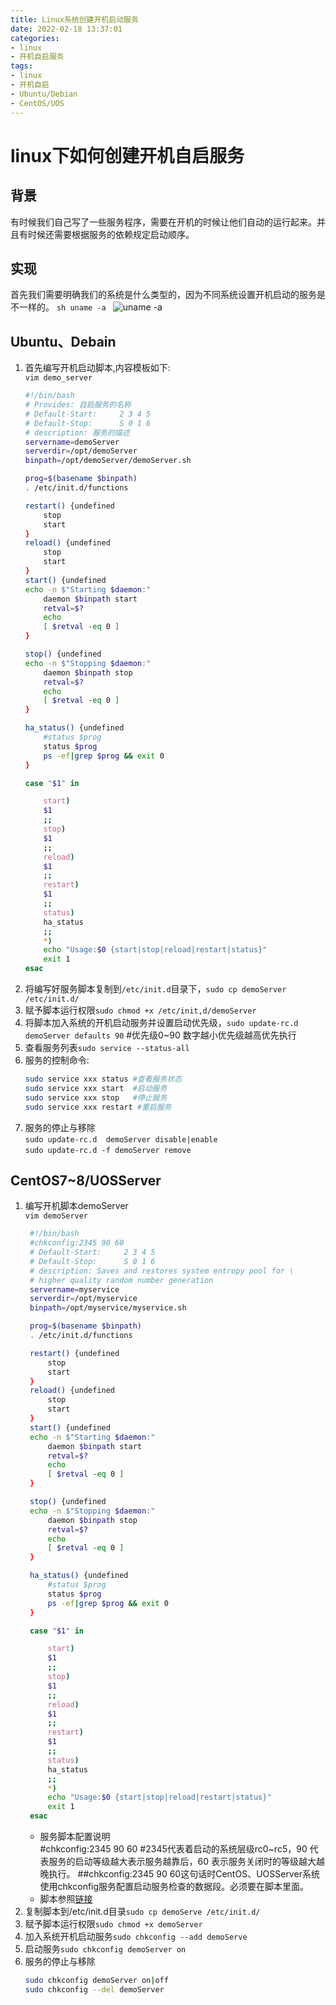 ```yaml
---
title: Linux系统创建开机启动服务
date: 2022-02-18 13:37:01
categories:
- linux
- 开机自启服务
tags:
- linux
- 开机自启
- Ubuntu/Debian
- CentOS/UOS
---
```

# linux下如何创建开机自启服务
## 背景
有时候我们自己写了一些服务程序，需要在开机的时候让他们自动的运行起来。并且有时候还需要根据服务的依赖规定启动顺序。

## 实现
首先我们需要明确我们的系统是什么类型的，因为不同系统设置开机启动的服务是不一样的。
    ```sh
    uname -a
    ```
    ![uname -a](https://gitee.com/feizudefanfan/feizhufanfan_image/raw/master/blog/20220218161322.png)

## Ubuntu、Debain
1. 首先编写开机启动脚本,内容模板如下:  
    `vim demo_server`
    ```sh
    #!/bin/bash
    # Provides: 自启服务的名称
    # Default-Start:     2 3 4 5      
    # Default-Stop:      S 0 1 6
    # description: 服务的描述
    servername=demoServer
    serverdir=/opt/demoServer
    binpath=/opt/demoServer/demoServer.sh

    prog=$(basename $binpath)
    . /etc/init.d/functions

    restart() {undefined
        stop
        start
    }
    reload() {undefined
        stop
        start
    }
    start() {undefined
    echo -n $"Starting $daemon:"
        daemon $binpath start
        retval=$?
        echo
        [ $retval -eq 0 ]
    }

    stop() {undefined
    echo -n $"Stopping $daemon:"
        daemon $binpath stop
        retval=$?
        echo
        [ $retval -eq 0 ]
    }

    ha_status() {undefined
        #status $prog
        status $prog
        ps -ef|grep $prog && exit 0
    }

    case "$1" in

        start)
        $1
        ;;
        stop)
        $1
        ;;
        reload)
        $1
        ;;
        restart)
        $1
        ;;
        status)
        ha_status
        ;;
        *)
        echo "Usage:$0 {start|stop|reload|restart|status}"
        exit 1
    esac
    ```
2. 将编写好服务脚本复制到`/etc/init.d`目录下，`sudo cp demoServer /etc/init.d/`
3. 赋予脚本运行权限`sudo chmod +x /etc/init,d/demoServer`
4. 将脚本加入系统的开机启动服务并设置启动优先级，`sudo update-rc.d demoServer defaults 90`   #优先级0~90 数字越小优先级越高优先执行
5. 查看服务列表`sudo service --status-all`
6. 服务的控制命令:
   ```sh
   sudo service xxx status #查看服务状态
   sudo service xxx start  #启动服务
   sudo service xxx stop   #停止服务
   sudo service xxx restart #重启服务
   ```
7. 服务的停止与移除  
   `sudo update-rc.d  demoServer disable|enable`  
   `sudo update-rc.d -f demoServer remove`
## CentOS7~8/UOSServer
1. 编写开机脚本demoServer  
   `vim demoServer`
   ```sh
    #!/bin/bash
    #chkconfig:2345 90 60
    # Default-Start:     2 3 4 5
    # Default-Stop:      S 0 1 6
    # description: Saves and restores system entropy pool for \ 
    # higher quality random number generation
    servername=myservice
    serverdir=/opt/myservice
    binpath=/opt/myservice/myservice.sh

    prog=$(basename $binpath)
    . /etc/init.d/functions

    restart() {undefined
        stop
        start
    }
    reload() {undefined
        stop
        start
    }
    start() {undefined
    echo -n $"Starting $daemon:"
        daemon $binpath start
        retval=$?
        echo
        [ $retval -eq 0 ]
    }

    stop() {undefined
    echo -n $"Stopping $daemon:"
        daemon $binpath stop
        retval=$?
        echo
        [ $retval -eq 0 ]
    }

    ha_status() {undefined
        #status $prog
        status $prog
        ps -ef|grep $prog && exit 0
    }

    case "$1" in

        start)
        $1
        ;;
        stop)
        $1
        ;;
        reload)
        $1
        ;;
        restart)
        $1
        ;;
        status)
        ha_status
        ;;
        *)
        echo "Usage:$0 {start|stop|reload|restart|status}"
        exit 1
    esac
   ```
    - 服务脚本配置说明  
      #chkconfig:2345 90 60    #2345代表着启动的系统层级rc0~rc5，90 代表服务的启动等级越大表示服务越靠后，60 表示服务关闭时的等级越大越晚执行。
      ##chkconfig:2345 90 60这句话时CentOS、UOSServer系统使用chkconfig服务配置启动服务检查的数据段。必须要在脚本里面。
    - 脚本参照[链接](https://blog.csdn.net/zjy900507/article/details/82699694)
2. 复制脚本到/etc/init.d目录`sudo cp demoServe /etc/init.d/`
3. 赋予脚本运行权限`sudo chmod +x demoServer`
4. 加入系统开机启动服务`sudo chkconfig --add demoServe`
5. 启动服务`sudo chkconfig demoServer on`
6. 服务的停止与移除  
   ```sh
   sudo chkconfig demoServer on|off
   sudo chkconfig --del demoServer
   ```

